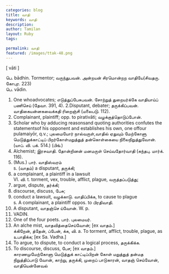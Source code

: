 ```yaml
---
categories: blog
title: வாதி
keywords: வாதி
description: 
author: Tamilan
layout: Ruby
tags: 
 
permalink: வாதி
featured: /images/ttak-48.png
---
```

  
[ vāti ]  
  
பெ. bādhin. Tormentor; வருந்துபவன். அன்றயன் சிரமொன்றற வாதியே(சிவதரு. கோபுர. 223)  
பெ. vādin.   
1. One whoadvocates; எடுத்துப்பேசுபவன். சோற்றுத் துறையர்க்கே வாதியாய்ப் பணிசெய் (தேவா. 391, 4). 2.Disputant, debater; தருக்கிப்பவன். வாதிகையன்னகவைக்கதி ரிறைஞ்சி (மலைபடு. 112).   
3. Complainant, plaintiff; opp. to pirativāti; வழக்குத்தொடுப்போன்.   
4. Scholar who by adducing reasonsand quoting authorities confutes the statementsof his opponent and establishes his own, one offour pulamaiyōr, q.v.; புலமையோர் நால்வருள்,வாதில் ஏதுவும் மேற்கோளு மெடுத்துக்காட்டிப் பிறர்கோள்மறுத்துத் தன்கொள்கையை நிலைநிறுத்துவோன். (யாப். வி. பக். 514.) (பிங்.)   
5. Alchemist; இரசவாதி. தோன்றினன் மனமருள் செய்வதோர்வாதி (கந்தபு. மார்க். 116).   
6. (Mus.) பார். வாதிஸ்வரம்  
s. (வாதம்) a disputant, தருக்கி;   
2. a complainant, a plaintiff in a lawsuit  
VI. வி. t. torment, vex, trouble, afflict, plague, வருத்தப்படுத்து;   
2. argue, dispute, தர்க்கி;   
3. discourse, discuss, பேசு;   
4. conduct a lawsuit, வழக்காடு. வாதிப்பிக்க, to cause to plague  
s. A complainant, a plaintiff oppos. to பிரதிவாதி.   
2. A disputant, வாதஞ்செ ய்வோன். W. p.   
751. VADIN.   
3. One of the four poets. பார். புலமையர்.   
4. An alche mist, வாதவித்தைசெய்வோன்; [ex வாதம்.]  
க்கிறேன், த்தேன், ப்பேன், க்க, வி. a. To torment, afflict, trouble, plague, as உபாதிக்க; [ex Sa. Vadha.]  
2. To argue, to dispute, to conduct a logical process, தருக்கிக்க.   
3. To discourse, discuss, பேச; [ex வாதம்.]  
காரணமுமேற்கோளு மெடுத்துக் காட்டிப்பிறன் கோள் மறுத்துத் தன்மத நிறுத்திப்பாடு வோன், காற்று, தருக்கி, முறைப் பாடுகாரன், வாதஞ் செய்வோன், வாதியென்னேவல்